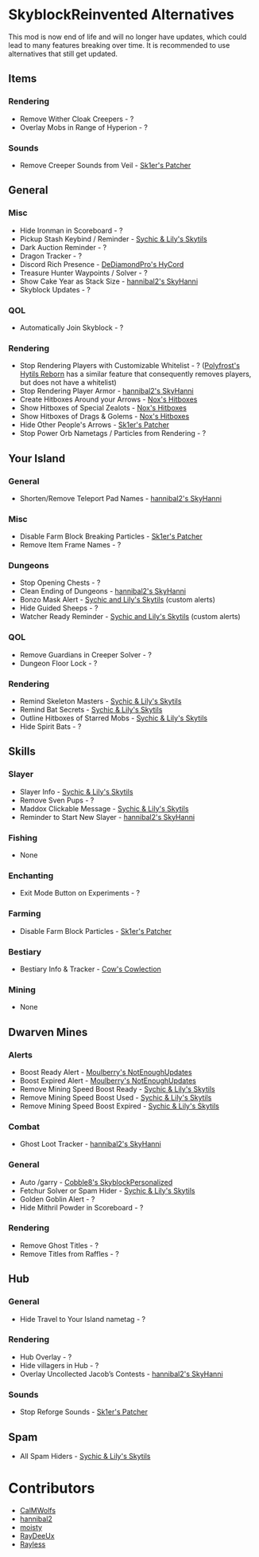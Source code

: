 # SkyblockReinvented Alternatives

This mod is now end of life and 
will no longer have updates, which 
could lead to many features breaking 
over time. It is recommended to use 
alternatives that still get updated.

## Items

### Rendering

* Remove Wither Cloak Creepers - ?
* Overlay Mobs in Range of Hyperion - ?

### Sounds

* Remove Creeper Sounds from Veil - [Sk1er's Patcher](https://sk1er.club/mods/patcher)

## General

### Misc

* Hide Ironman in Scoreboard - ?
* Pickup Stash Keybind / Reminder - [Sychic & Lily's Skytils](https://github.com/Skytils/SkytilsMod/releases/latest)
* Dark Auction Reminder - ?
* Dragon Tracker - ?
* Discord Rich Presence - [DeDiamondPro's HyCord](https://github.com/DeDiamondPro/HyCord/releases/latest)
* Treasure Hunter Waypoints / Solver - ?
* Show Cake Year as Stack Size - [hannibal2's SkyHanni](https://github.com/hannibal002/SkyHanni/releases)
* Skyblock Updates - ?

### QOL

* Automatically Join Skyblock - ?

### Rendering

* Stop Rendering Players with Customizable Whitelist - ? ([Polyfrost's Hytils Reborn](https://github.com/Polyfrost/Hytils-Reborn/releases/latest) has a similar feature that consequently removes players, but does not have a whitelist)
* Stop Rendering Player Armor - [hannibal2's SkyHanni](https://github.com/hannibal002/SkyHanni/releases)
* Create Hitboxes Around your Arrows - [Nox's Hitboxes](https://cdn.discordapp.com/attachments/1009757412921708604/1133170184337764372/hitboxes-1.8.9-forge-1.0.0.jar)
* Show Hitboxes of Special Zealots - [Nox's Hitboxes](https://cdn.discordapp.com/attachments/1009757412921708604/1133170184337764372/hitboxes-1.8.9-forge-1.0.0.jar)
* Show Hitboxes of Drags & Golems - [Nox's Hitboxes](https://cdn.discordapp.com/attachments/1009757412921708604/1133170184337764372/hitboxes-1.8.9-forge-1.0.0.jar)
* Hide Other People's Arrows - [Sk1er's Patcher](https://sk1er.club/mods/patcher)
* Stop Power Orb Nametags / Particles from Rendering - ?

## Your Island

### General

* Shorten/Remove Teleport Pad Names - [hannibal2's SkyHanni](https://github.com/hannibal002/SkyHanni/releases)

### Misc

* Disable Farm Block Breaking Particles - [Sk1er's Patcher](https://sk1er.club/mods/patcher)
* Remove Item Frame Names - ?

### Dungeons

* Stop Opening Chests - ?
* Clean Ending of Dungeons - [hannibal2's SkyHanni](https://github.com/hannibal002/SkyHanni/releases)
* Bonzo Mask Alert - [Sychic and Lily's Skytils](https://github.com/Skytils/SkytilsMod/releases/latest) (custom alerts)
* Hide Guided Sheeps - ?
* Watcher Ready Reminder - [Sychic and Lily's Skytils](https://github.com/Skytils/SkytilsMod/releases/latest) (custom alerts)

### QOL

* Remove Guardians in Creeper Solver - ?
* Dungeon Floor Lock - ?

### Rendering

* Remind Skeleton Masters - [Sychic & Lily's Skytils](https://github.com/Skytils/SkytilsMod/releases/latest)
* Remind Bat Secrets - [Sychic & Lily's Skytils](https://github.com/Skytils/SkytilsMod/releases/latest)
* Outline Hitboxes of Starred Mobs - [Sychic & Lily's Skytils](https://github.com/Skytils/SkytilsMod/releases/latest)
* Hide Spirit Bats - ?

## Skills

### Slayer

* Slayer Info - [Sychic & Lily's Skytils](https://github.com/Skytils/SkytilsMod/releases/latest)
* Remove Sven Pups - ?
* Maddox Clickable Message - [Sychic & Lily's Skytils](https://github.com/Skytils/SkytilsMod/releases/latest)
* Reminder to Start New Slayer - [hannibal2's SkyHanni](https://github.com/hannibal002/SkyHanni/releases)

### Fishing

* None

### Enchanting

* Exit Mode Button on Experiments - ?

### Farming

* Disable Farm Block Particles - [Sk1er's Patcher](https://sk1er.club/mods/patcher)

### Bestiary

* Bestiary Info & Tracker - [Cow's Cowlection](https://github.com/cow-mc/Cowlection/releases/latest)

### Mining

* None

## Dwarven Mines

### Alerts

* Boost Ready Alert - [Moulberry's NotEnoughUpdates](https://cdn.discordapp.com/attachments/1028896920346841118/1158980842455056415/NotEnoughUpdates-2.1.1-Alpha-22.jar)
* Boost Expired Alert - [Moulberry's NotEnoughUpdates](https://cdn.discordapp.com/attachments/1028896920346841118/1158980842455056415/NotEnoughUpdates-2.1.1-Alpha-22.jar)
* Remove Mining Speed Boost Ready - [Sychic & Lily's Skytils](https://github.com/Skytils/SkytilsMod/releases/latest)
* Remove Mining Speed Boost Used - [Sychic & Lily's Skytils](https://github.com/Skytils/SkytilsMod/releases/latest)
* Remove Mining Speed Boost Expired - [Sychic & Lily's Skytils](https://github.com/Skytils/SkytilsMod/releases/latest)

### Combat

* Ghost Loot Tracker - [hannibal2's SkyHanni](https://github.com/hannibal002/SkyHanni/releases)

### General

* Auto /garry - [Cobble8's SkyblockPersonalized](https://github.com/Cobble8/SkyblockPersonalized/releases/latest)
* Fetchur Solver or Spam Hider - [Sychic & Lily's Skytils](https://github.com/Skytils/SkytilsMod/releases/latest)
* Golden Goblin Alert - ?
* Hide Mithril Powder in Scoreboard - ?

### Rendering

* Remove Ghost Titles - ?
* Remove Titles from Raffles - ?

## Hub

### General

* Hide Travel to Your Island nametag - ?

### Rendering

* Hub Overlay - ?
* Hide villagers in Hub - ?
* Overlay Uncollected Jacob’s Contests - [hannibal2's SkyHanni](https://github.com/hannibal002/SkyHanni/releases)

### Sounds

* Stop Reforge Sounds - [Sk1er's Patcher](https://sk1er.club/mods/patcher)

## Spam

* All Spam Hiders - [Sychic & Lily's Skytils](https://github.com/Skytils/SkytilsMod/releases/latest)

# Contributors

* [CalMWolfs](https://github.com/CalMWolfs)
* [hannibal2](https://github.com/hannibal002)
* [moisty](https://github.com/Mqisty)
* [RayDeeUx](https://github.com/RayDeeUx)
* [Rayless](https://github.com/UnderscoreRayless)
